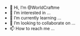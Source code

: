 - 👋 Hi, I’m @WorldCraftme
- 👀 I’m interested in ...
- 🌱 I’m currently learning ...
- 💞️ I’m looking to collaborate on ...
- 📫 How to reach me ...

<!---
WorldCraftme/WorldCraftme is a ✨ special ✨ repository because its `README.md` (this file) appears on your GitHub profile.
You can click the Preview link to take a look at your changes.
--->

